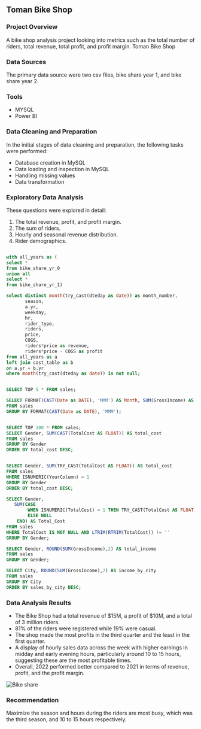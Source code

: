 ## Toman Bike Shop

### Project Overview 

A bike shop analysis project looking into metrics such as the total number of riders, total revenue, total profit, and profit margin.
Toman Bike Shop

### Data Sources 
The primary data source were two csv files, bike share year 1, and bike share year 2.

### Tools
- MYSQL 
- Power BI 

### Data Cleaning and Preparation
In the initial stages of data cleaning and preparation, the following tasks were performed:
- Database creation in MySQL
- Data loading and inspection in MySQL
- Handling missing values 
- Data transformation 

### Exploratory Data Analysis
These questions were explored in detail:
1. The total revenue, profit, and profit margin.
2. The sum of riders.
3. Hourly and seasonal revenue distribution.
4. Rider demographics.

```sql

with all_years as (
select * 
from bike_share_yr_0
union all
select *
from bike_share_yr_1)

select distinct month(try_cast(dteday as date)) as month_number, 
       season, 
	   a.yr, 
	   weekday, 
	   hr, 
	   rider_type, 
	   riders, 
	   price, 
	   COGS,
       riders*price as revenue, 
	   riders*price - COGS as profit
from all_years as a
left join cost_table as b
on a.yr = b.yr
where month(try_cast(dteday as date)) is not null;


SELECT TOP 5 * FROM sales;

SELECT FORMAT(CAST(Date as DATE), 'MMM') AS Month, SUM(GrossIncome) AS revenue
FROM sales
GROUP BY FORMAT(CAST(Date as DATE), 'MMM');


SELECT TOP 100 * FROM sales;
SELECT Gender, SUM(CAST(TotalCost AS FLOAT)) AS total_cost
FROM sales 
GROUP BY Gender 
ORDER BY total_cost DESC;


SELECT Gender, SUM(TRY_CAST(TotalCost AS FLOAT)) AS total_cost
FROM sales 
WHERE ISNUMERIC(YourColumn) = 1
GROUP BY Gender 
ORDER BY total_cost DESC;

SELECT Gender,
   SUM(CASE 
        WHEN ISNUMERIC(TotalCost) = 1 THEN TRY_CAST(TotalCost AS FLOAT)
        ELSE NULL 
    END) AS Total_Cost
FROM sales
WHERE TotalCost IS NOT NULL AND LTRIM(RTRIM(TotalCost)) != ''
GROUP BY Gender;

SELECT Gender, ROUND(SUM(GrossIncome),2) AS total_income
FROM sales 
GROUP BY Gender;

SELECT City, ROUND(SUM(GrossIncome),2) AS income_by_city
FROM sales 
GROUP BY City 
ORDER BY sales_by_city DESC;
```

### Data Analysis Results
- The Bike Shop had a total revenue of $15M, a profit of $10M, and a total of 3 million riders.
- 81% of the riders were registered while 19% were casual.
- The shop made the most profits in the third quarter and the least in the first quarter.
- A display of hourly sales data across the week with higher earnings in midday and early evening hours, particularly around 10 to 15 hours, suggesting these are the most profitable times.
- Overall, 2022 performed better compared to 2021 in terms of revenue, profit, and the profit margin.


![Bike share](https://github.com/user-attachments/assets/dc5eabad-270d-45f6-9d2b-f13390861a90)


### Recommendation
Maximize the season and hours during the riders are most busy, which was the third season, and 10 to 15 hours respectively. 



